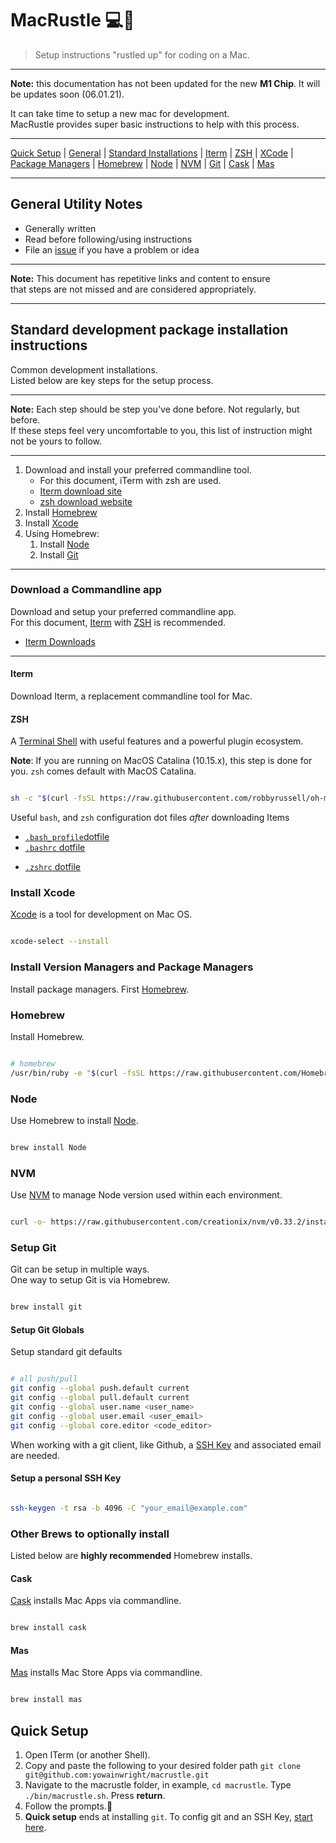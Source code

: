 # MacRustle 💻💨

> Setup instructions "rustled up" for coding on a Mac.

---

**Note:** this documentation has not been updated for the new **M1 Chip**. It will be updates soon (06.01.21). 

It can take time to setup a new mac for development.<br />
MacRustle provides super basic instructions to help with this process.

---

[Quick Setup](#quick-setup) | [General](#general-utility-notes) | [Standard Installations](#standard-development-package-installation-instructions) | [Iterm](#iterm) | [ZSH](#zsh) | [XCode](#install-xcode) | [Package Managers](#install-version-managers-and-package-managers) | [Homebrew](#homebrew) | [Node](#node) | [NVM](#nvm) | [Git](#setup-git) | [Cask](#cask) | [Mas](#mas)

---

## General Utility Notes

- Generally written
- Read before following/using instructions
- File an [issue](/issues) if you have a problem or idea

---

**Note:** This document has repetitive links and content to ensure<br />
that steps are not missed and are considered appropriately.

---

## Standard development package installation instructions

Common development installations.<br />
Listed below are key steps for the setup process.

---

**Note:** Each step should be step you've done before. Not regularly, but before.<br />
If these steps feel very uncomfortable to you,
this list of instruction might not be yours to follow.

---

1. Download and install your preferred commandline tool.
   - For this document, iTerm with zsh are used.
   - [Iterm download site](https://www.iterm2.com/)
   - [zsh download website](https://ohmyz.sh/)
2. Install [Homebrew](brew.sh)
3. Install [Xcode](https://developer.apple.com/xcode/)
4. Using Homebrew:
   1. Install [Node](https://nodejs.org/en/about/)
   2. Install [Git](https://git-scm.com/)

---

### Download a Commandline app

Download and setup your preferred commandline app.<br />
For this document, [Iterm](https://www.iterm2.com/downloads.html)
with [ZSH](https://ohmyz.sh/) is recommended.

- [Iterm Downloads](ttps://www.iterm2.com/downloads.html)

---

#### Iterm

Download Iterm, a replacement commandline tool for Mac.

#### ZSH

A [Terminal Shell](http://ohmyz.sh/) with useful features and a powerful plugin ecosystem.

**Note**: If you are running on MacOS Catalina (10.15.x), this step is done for you. 
`zsh` comes default with MacOS Catalina.

```bash

sh -c "$(curl -fsSL https://raw.githubusercontent.com/robbyrussell/oh-my-zsh/master/tools/install.sh)"

```

Useful `bash`, and `zsh` configuration dot files _after_ downloading Items

- [`.bash_profile`dotfile](/dotfiles/.sample_bash_profile)
- [`.bashrc` dotfile](/dotfiles/.sample_bashrc)

* [`.zshrc` dotfile](/dotfiles/.sample_zshrc)

### Install Xcode

[Xcode](https://developer.apple.com/xcode/) is a tool for development on Mac OS.

```bash

xcode-select --install

```

### Install Version Managers and Package Managers

Install package managers. First [Homebrew](brew.sh).

### Homebrew

Install Homebrew.

```bash

# homebrew
/usr/bin/ruby -e "$(curl -fsSL https://raw.githubusercontent.com/Homebrew/install/master/install)"

```

### Node

Use Homebrew to install [Node](https://nodejs.org/en/).

```bash

brew install Node

```

### NVM

Use [NVM](https://github.com/nvm-sh/nvm) to manage Node version
used within each environment.

```bash

curl -o- https://raw.githubusercontent.com/creationix/nvm/v0.33.2/install.sh | bash

```

### Setup Git

Git can be setup in multiple ways.<br />
One way to setup Git is via Homebrew.

```bash

brew install git

```

#### Setup Git Globals

Setup standard git defaults

```bash

# all push/pull
git config --global push.default current
git config --global pull.default current
git config --global user.name <user_name>
git config --global user.email <user_email>
git config --global core.editor <code_editor>

```

When working with a git client, like Github,
a [SSH Key](https://help.github.com/articles/generating-a-new-ssh-key-and-adding-it-to-the-ssh-agent/)
and associated email are needed.

#### Setup a personal SSH Key

```bash

ssh-keygen -t rsa -b 4096 -C "your_email@example.com"

```

### Other Brews to optionally install

Listed below are **highly recommended** Homebrew installs.

#### Cask

[Cask](https://github.com/Homebrew/homebrew-cask) installs Mac Apps via commandline.

```bash

brew install cask

```

#### Mas

[Mas](https://github.com/mas-cli/mas) installs Mac Store Apps via commandline.

```bash

brew install mas

```

## Quick Setup

1. Open ITerm (or another Shell).
2. Copy and paste the following to your desired folder path `git clone git@github.com:yowainwright/macrustle.git`
3. Navigate to the macrustle folder, in example, `cd macrustle`. Type `./bin/macrustle.sh`. Press **return**.
4. Follow the prompts.💨
5. **Quick setup** ends at installing `git`. To config git and an SSH Key, [start here](#setup-git-globals).
